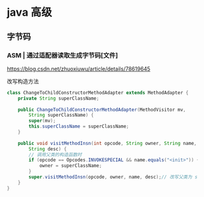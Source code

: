 # java 高级

## 字节码

### ASM | 通过适配器读取生成字节码[文件]

https://blog.csdn.net/zhuoxiuwu/article/details/78619645

改写构造方法

```java
class ChangeToChildConstructorMethodAdapter extends MethodAdapter { 
    private String superClassName; 
 
    public ChangeToChildConstructorMethodAdapter(MethodVisitor mv, 
        String superClassName) { 
        super(mv); 
        this.superClassName = superClassName; 
    } 
 
    public void visitMethodInsn(int opcode, String owner, String name, 
        String desc) { 
        // 调用父类的构造函数时
        if (opcode == Opcodes.INVOKESPECIAL && name.equals("<init>")) { 
            owner = superClassName; 
        } 
        super.visitMethodInsn(opcode, owner, name, desc);// 改写父类为 superClassName 
    } 
}

```